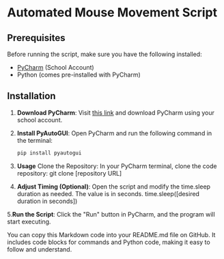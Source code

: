 # Automated Mouse Movement Script

## Prerequisites

Before running the script, make sure you have the following installed:
- [PyCharm](https://www.jetbrains.com/community/education/#students) (School Account)
- Python (comes pre-installed with PyCharm)

## Installation

1. **Download PyCharm**: Visit [this link](https://www.jetbrains.com/community/education/#students) and download PyCharm using your school account.
2. **Install PyAutoGUI**: Open PyCharm and run the following command in the terminal:
   ```sh
   pip install pyautogui

3. **Usage**
Clone the Repository: In your PyCharm terminal, clone the code repository:
git clone [repository URL]

4. **Adjust Timing (Optional)**:
Open the script and modify the time.sleep duration as needed. The value is in seconds.
time.sleep([desired duration in seconds])

5.**Run the Script**: Click the "Run" button in PyCharm, and the program will start executing.


You can copy this Markdown code into your README.md file on GitHub. It includes code blocks for commands and Python code, making it easy to follow and understand.

